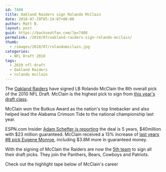 ```yaml
---
id: 7408
title: Oakland Raiders sign Rolando McClain
date: 2010-07-29T05:14:07+00:00
author: Matt B.
layout: post
guid: https://backseatfan.com/?p=7408
permalink: /2010/07/oakland-raiders-sign-rolando-mcclain/
thumb:
  - /images/2010/07/rolandomcclain.jpg
categories:
  - NFL Draft 2010
tags:
  - 2010 nfl draft
  - Oakland Raiders
  - rolando mcclain
---
```


<div class="entry">
  <p>
    The <a href="http://www.raiders.com/news/article-1/Raiders-Sign-McClain/0dfb1968-fa67-4105-a04c-63368e8e6494">Oakland Raiders</a> have signed LB Rolando McClain the 8th overall pick of the 2010 NFL Draft. McClain is the highest pick to sign from <a href="https://backseatfan.com/index.php/2010/04/2010-nfl-draft-rookie-signing-status/">this year's draft class</a>.
  </p>

  <p>
    McClain won the Butkus Award as the nation's top linebacker and also helped lead the Alabama Crimson Tide to the national championship last year.
  </p>

  <p>
    ESPN.com Insider <a href="http://twitter.com/Adam_Schefter/statuses/19829607517">Adam Schefter is reportin</a>g the deal is 5 years, $40million with $23 million guaranteed. McClain received a 13% increase of <a href="https://backseatfan.com/2009/05/2009-nfl-draft-rookie-signing-status/">last years #8 pick Eugene Monroe</a>, including $3.8M more in guaranteed money.
  </p>

  <p>
    With the signing of McClain the Raiders are now the <a href="https://backseatfan.com/2010/05/2010-nfl-draft-rookie-signing-status-team-by-team/">5th team</a> to sign all their draft picks. They join the Panthers, Bears, Cowboys and Patriots.
  </p>

  <p>
    Check out the highlight tape below of McClain's career<br />
  </p>
</div>

